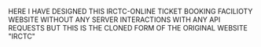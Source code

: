 HERE I HAVE DESIGNED THIS IRCTC-ONLINE TICKET BOOKING FACILIOTY WEBSITE WITHOUT ANY SERVER INTERACTIONS WITH ANY API REQUESTS BUT THIS IS THE CLONED FORM OF THE ORIGINAL WEBSITE "IRCTC"
